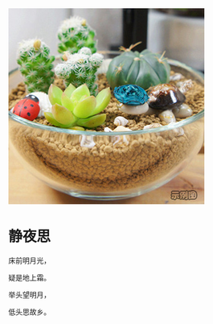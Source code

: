 <!DOCTYPE html>
<html lang="en">
<head>
    <meta charset="UTF-8">
    <title>DM</title>
</head>
<body>
<img src="0.jpg"/>
<h1>静夜思</h1>
<p>床前明月光，</p>
<p>疑是地上霜。</p>
<p>举头望明月，</p>
<p>低头思故乡。</p>
</body>
</html>
